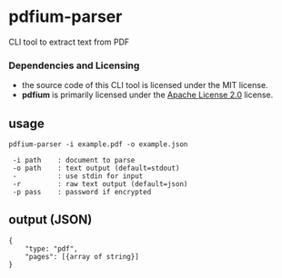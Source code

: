 # pdfium-parser
CLI tool to extract text from PDF

### Dependencies and Licensing

* the source code of this CLI tool is licensed under the MIT license.
* **pdfium** is primarily licensed under the [Apache License 2.0](https://pdfium.googlesource.com/pdfium/+/main/LICENSE) license.

## usage

```
pdfium-parser -i example.pdf -o example.json

 -i path    : document to parse
 -o path    : text output (default=stdout)
 -          : use stdin for input
 -r         : raw text output (default=json)
 -p pass    : password if encrypted
```

## output (JSON)

```
{
    "type: "pdf",
    "pages": [{array of string}]
}
```
